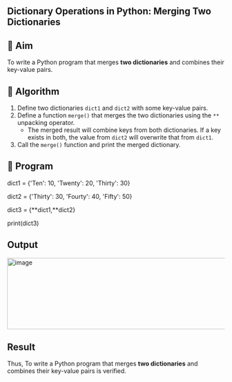 ## Dictionary Operations in Python: Merging Two Dictionaries

## 🎯 Aim
To write a Python program that merges **two dictionaries** and combines their key-value pairs.

## 🧠 Algorithm
1. Define two dictionaries `dict1` and `dict2` with some key-value pairs.
2. Define a function `merge()` that merges the two dictionaries using the `**` unpacking operator.
   - The merged result will combine keys from both dictionaries. If a key exists in both, the value from `dict2` will overwrite that from `dict1`.
3. Call the `merge()` function and print the merged dictionary.

## 🧾 Program

dict1 = {'Ten': 10, 'Twenty': 20, 'Thirty': 30}

dict2 = {'Thirty': 30, 'Fourty': 40, 'Fifty': 50}

dict3 = {**dict1,**dict2}

print(dict3)

## Output
<img width="1224" height="165" alt="image" src="https://github.com/user-attachments/assets/6921f444-bd87-41ef-b2a7-68404cf5416d" />

## Result
Thus, To write a Python program that merges **two dictionaries** and combines their key-value pairs is verified.
